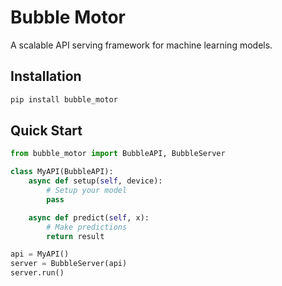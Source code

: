 # Bubble Motor

A scalable API serving framework for machine learning models.

## Installation

```bash
pip install bubble_motor
```

## Quick Start

```python
from bubble_motor import BubbleAPI, BubbleServer

class MyAPI(BubbleAPI):
    async def setup(self, device):
        # Setup your model
        pass

    async def predict(self, x):
        # Make predictions
        return result

api = MyAPI()
server = BubbleServer(api)
server.run()
```
